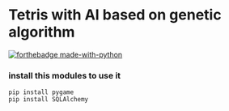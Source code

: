 # Tetris with AI based on genetic algorithm 

[![forthebadge made-with-python](http://ForTheBadge.com/images/badges/made-with-python.svg)](https://www.python.org/)

### install this modules to use it
```
pip install pygame
pip install SQLAlchemy
```


